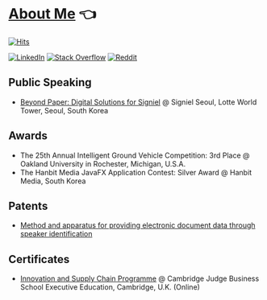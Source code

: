 # [About Me](https://madeffort.github.io) 👈
[![Hits](https://hits.seeyoufarm.com/api/count/incr/badge.svg?url=https%3A%2F%2Fgithub.com%2FmadEffort&count_bg=%2379C83D&title_bg=%23555555&icon=&icon_color=%23E7E7E7&title=hits&edge_flat=true)](https://hits.seeyoufarm.com)

[![LinkedIn](https://img.shields.io/badge/LinkedIn-0E76A8?style=flat-square)](https://www.linkedin.com/in/madeffort/)
[![Stack Overflow](https://img.shields.io/badge/Stack%20Overflow-EF8236?style=flat-square)](https://stackoverflow.com/users/25217828/madeffort)
[![Reddit](https://img.shields.io/badge/Reddit-FF5700?style=flat-square)](https://www.reddit.com/user/Ok-Vast7149/)


## Public Speaking

* [Beyond Paper: Digital Solutions for Signiel](/assets/signiel_speaking.gif) @ Signiel Seoul, Lotte World Tower, Seoul, South Korea

## Awards

* The 25th Annual Intelligent Ground Vehicle Competition: 3rd Place @ Oakland University in Rochester, Michigan, U.S.A.
* The Hanbit Media JavaFX Application Contest: Silver Award @ Hanbit Media, South Korea

## Patents

* [Method and apparatus for providing electronic document data through speaker identification](https://patents.google.com/patent/KR102280453B1/en)

## Certificates

* [Innovation and Supply Chain Programme](https://www.credential.net/467e723e-06a7-4681-95bb-b157a7b08450#gs.ggt6d6) @ Cambridge Judge Business School Executive Education, Cambridge, U.K. (Online)
